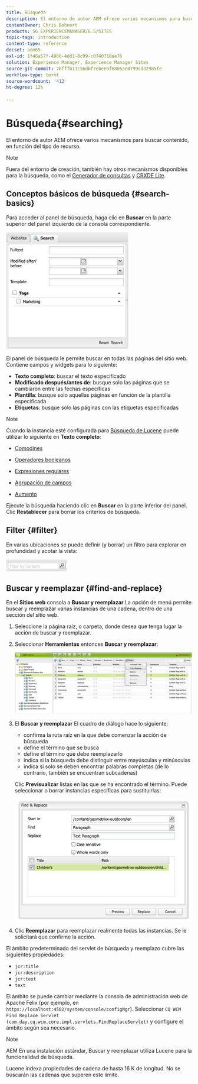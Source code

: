 ```yaml
---
title: Búsqueda
description: El entorno de autor AEM ofrece varios mecanismos para buscar contenido, en función del tipo de recurso.
contentOwner: Chris Bohnert
products: SG_EXPERIENCEMANAGER/6.5/SITES
topic-tags: introduction
content-type: reference
docset: aem65
exl-id: 1f46a57f-4966-4dd1-8c99-c0740718ae76
solution: Experience Manager, Experience Manager Sites
source-git-commit: 76fffb11c56dbf7ebee9f6805ae0799cd32985fe
workflow-type: tm+mt
source-wordcount: '412'
ht-degree: 12%

---
```


# Búsqueda{#searching}

El entorno de autor AEM ofrece varios mecanismos para buscar contenido, en función del tipo de recurso.

>[!NOTE]
>
>Fuera del entorno de creación, también hay otros mecanismos disponibles para la búsqueda, como el [Generador de consultas](/help/sites-developing/querybuilder-api.md) y [CRXDE Lite](/help/sites-developing/developing-with-crxde-lite.md).

## Conceptos básicos de búsqueda {#search-basics}

Para acceder al panel de búsqueda, haga clic en **Buscar** en la parte superior del panel izquierdo de la consola correspondiente.

![chlimage_1-101](assets/chlimage_1-101.png)

El panel de búsqueda le permite buscar en todas las páginas del sitio web. Contiene campos y widgets para lo siguiente:

* **Texto completo**: buscar el texto especificado
* **Modificado después/antes de**: busque solo las páginas que se cambiaron entre las fechas específicas
* **Plantilla**: busque solo aquellas páginas en función de la plantilla especificada
* **Etiquetas**: busque solo las páginas con las etiquetas especificadas

>[!NOTE]
>
>Cuando la instancia esté configurada para [Búsqueda de Lucene](/help/sites-deploying/queries-and-indexing.md) puede utilizar lo siguiente en **Texto completo**:
>
>* [Comodines](https://lucene.apache.org/core/5_3_1/queryparser/org/apache/lucene/queryparser/classic/package-summary.html#Wildcard_Searches)
>* [Operadores booleanos](https://lucene.apache.org/core/5_3_1/queryparser/org/apache/lucene/queryparser/classic/package-summary.html#Boolean_operators)
>
>* [Expresiones regulares](https://lucene.apache.org/core/5_3_1/queryparser/org/apache/lucene/queryparser/classic/package-summary.html#Regexp_Searches)
>* [Agrupación de campos](https://lucene.apache.org/core/5_3_1/queryparser/org/apache/lucene/queryparser/classic/package-summary.html#Field_Grouping)
>* [Aumento](https://lucene.apache.org/core/5_3_1/queryparser/org/apache/lucene/queryparser/classic/package-summary.html#Boosting_a_Term)
>

Ejecute la búsqueda haciendo clic en **Buscar** en la parte inferior del panel. Clic **Restablecer** para borrar los criterios de búsqueda.

## Filter {#filter}

En varias ubicaciones se puede definir (y borrar) un filtro para explorar en profundidad y acotar la vista:

![chlimage_1-102](assets/chlimage_1-102.png)

## Buscar y reemplazar {#find-and-replace}

En el **Sitios web** consola a **Buscar y reemplazar** La opción de menú permite buscar y reemplazar varias instancias de una cadena, dentro de una sección del sitio web.

1. Seleccione la página raíz, o carpeta, donde desea que tenga lugar la acción de buscar y reemplazar.
1. Seleccionar **Herramientas** entonces **Buscar y reemplazar**:

   ![screen_shot_2012-02-15at120346pm](assets/screen_shot_2012-02-15at120346pm.png)

1. El **Buscar y reemplazar** El cuadro de diálogo hace lo siguiente:

   * confirma la ruta raíz en la que debe comenzar la acción de búsqueda
   * define el término que se busca
   * define el término que debe reemplazarlo
   * indica si la búsqueda debe distinguir entre mayúsculas y minúsculas
   * indica si solo se deben encontrar palabras completas (de lo contrario, también se encuentran subcadenas)

   Clic **Previsualizar** listas en las que se ha encontrado el término. Puede seleccionar o borrar instancias específicas para sustituirlas:

   ![screen_shot_2012-02-15at120719pm](assets/screen_shot_2012-02-15at120719pm.png)

1. Clic **Reemplazar** para reemplazar realmente todas las instancias. Se le solicitará que confirme la acción.

El ámbito predeterminado del servlet de búsqueda y reemplazo cubre las siguientes propiedades:

* `jcr:title`
* `jcr:description`
* `jcr:text`
* `text`

El ámbito se puede cambiar mediante la consola de administración web de Apache Felix (por ejemplo, en `https://localhost:4502/system/console/configMgr`). Seleccionar `CQ WCM Find Replace Servlet (com.day.cq.wcm.core.impl.servlets.FindReplaceServlet)` y configure el ámbito según sea necesario.

>[!NOTE]
>
>AEM En una instalación estándar, Buscar y reemplazar utiliza Lucene para la funcionalidad de búsqueda.
>
>Lucene indexa propiedades de cadena de hasta 16 K de longitud. No se buscarán las cadenas que superen este límite.
